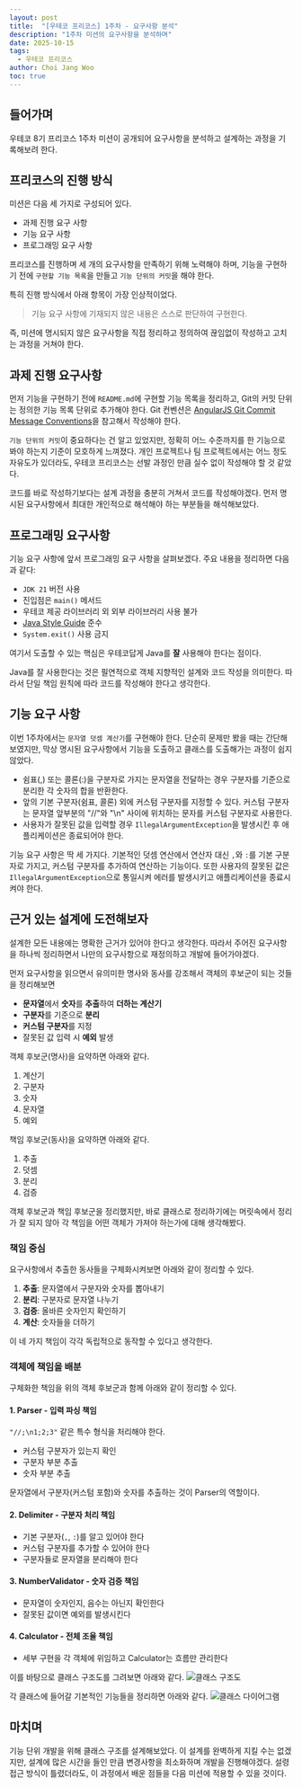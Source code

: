 ```yaml
---
layout: post
title:  "[우테코 프리코스] 1주차 - 요구사항 분석"
description: "1주차 미션의 요구사항을 분석하며"
date: 2025-10-15
tags:
  - 우테코 프리코스
author: Choi Jang Woo
toc: true
---
```


## 들어가며 

우테코 8기 프리코스 1주차 미션이 공개되어  요구사항을 분석하고 설계하는 과정을 기록해보려 한다.

## 프리코스의 진행 방식

미션은 다음 세 가지로 구성되어 있다.
- 과제 진행 요구 사항
- 기능 요구 사항
- 프로그래밍 요구 사항 

프리코스를 진행하며 세 개의 요구사항을 만족하기 위해 노력해야 하며, 기능을 구현하기 전에 `구현할 기능 목록`을 만들고 `기능 단위의 커밋`을 해야 한다.

특히 진행 방식에서 아래 항목이 가장 인상적이었다.
> 기능 요구 사항에 기재되지 않은 내용은 스스로 판단하여 구현한다.

즉, 미션에 명시되지 않은 요구사항을 직접 정리하고 정의하여 끊임없이 작성하고 고치는 과정을 거쳐야 한다.

## 과제 진행 요구사항

먼저 기능을 구현하기 전에 `README.md`에 구현할 기능 목록을 정리하고, Git의 커밋 단위는 정의한 기능 목록 단위로 추가해야 한다. Git 컨벤션은 [AngularJS Git Commit Message Conventions](https://gist.github.com/stephenparish/9941e89d80e2bc58a153)을 참고해서 작성해야 한다.

`기능 단위의 커밋`이 중요하다는 건 알고 있었지만, 정확히 어느 수준까지를 한 기능으로 봐야 하는지 기준이 모호하게 느껴졌다. 개인 프로젝트나 팀 프로젝트에서는 어느 정도 자유도가 있더라도, 우테코 프리코스는 선발 과정인 만큼 실수 없이 작성해야 할 것 같았다. 

코드를 바로 작성하기보다는 설계 과정을 충분히 거쳐서 코드를 작성해야겠다. 먼저 명시된 요구사항에서 최대한 개인적으로 해석해야 하는 부분들을 해석해보았다.

## 프로그래밍 요구사항

기능 요구 사항에 앞서 프로그래밍 요구 사항을 살펴보겠다. 주요 내용을 정리하면 다음과 같다:

- `JDK 21` 버전 사용
- 진입점은 `main()` 메서드
- 우테코 제공 라이브러리 외 외부 라이브러리 사용 불가
- [Java Style Guide](https://github.com/woowacourse/woowacourse-docs/tree/main/styleguide/java) 준수
- `System.exit()` 사용 금지

여기서 도출할 수 있는 핵심은 우테코답게 Java를 **잘** 사용해야 한다는 점이다.

Java를 잘 사용한다는 것은 필연적으로 객체 지향적인 설계와 코드 작성을 의미한다. 따라서 단일 책임 원칙에 따라 코드를 작성해야 한다고 생각한다.

## 기능 요구 사항

이번 1주차에서는 `문자열 덧셈 계산기`를 구현해야 한다. 단순히 문제만 봤을 때는 간단해 보였지만, 막상 명시된 요구사항에서 기능을 도출하고 클래스를 도출해가는 과정이 쉽지 않았다.

- 쉼표(,) 또는 콜론(:)을 구분자로 가지는 문자열을 전달하는 경우 구분자를 기준으로 분리한 각 숫자의 합을 반환한다.
- 앞의 기본 구분자(쉼표, 콜론) 외에 커스텀 구분자를 지정할 수 있다. 커스텀 구분자는 문자열 앞부분의 "//"와 "\n" 사이에 위치하는 문자를 커스텀 구분자로 사용한다.
- 사용자가 잘못된 값을 입력할 경우 `IllegalArgumentException`을 발생시킨 후 애플리케이션은 종료되어야 한다.

기능 요구 사항은 딱 세 가지다. 기본적인 덧셈 연산에서 연산자 대신 `,`와 `:`를 기본 구분자로 가지고, 커스텀 구분자를 추가하여 연산하는 기능이다. 또한 사용자의 잘못된 값은 `IllegalArgumentException`으로 통일시켜 에러를 발생시키고 애플리케이션을 종료시켜야 한다.

## 근거 있는 설계에 도전해보자

설계한 모든 내용에는 명확한 근거가 있어야 한다고 생각한다. 따라서 주어진 요구사항을 하나씩 정리하면서 나만의 요구사항으로 재정의하고 개발에 들어가야겠다.

먼저 요구사항을 읽으면서 유의미한 명사와 동사를 강조해서 객체의 후보군이 되는 것들을 정리해보면

- **문자열**에서 **숫자**를 **추출**하여 **더하는 계산기**
- **구분자**를 기준으로 **분리**
- **커스텀 구분자**를 지정
- 잘못된 값 입력 시 **예외** 발생

객체 후보군(명사)을 요약하면 아래와 같다.
1. 계산기
2. 구분자
3. 숫자
4. 문자열
5. 예외

책임 후보군(동사)을 요약하면 아래와 같다.
1. 추출
2. 덧셈
3. 분리
4. 검증

객체 후보군과 책임 후보군을 정리했지만, 바로 클래스로 정리하기에는 머릿속에서 정리가 잘 되지 않아 각 책임을 어떤 객체가 가져야 하는가에 대해 생각해봤다.

### 책임 중심

요구사항에서 추출한 동사들을 구체화시켜보면 아래와 같이 정리할 수 있다.

1. **추출**: 문자열에서 구분자와 숫자를 뽑아내기
2. **분리**: 구분자로 문자열 나누기  
3. **검증**: 올바른 숫자인지 확인하기
4. **계산**: 숫자들을 더하기

이 네 가지 책임이 각각 독립적으로 동작할 수 있다고 생각한다.

### 객체에 책임을 배분

구체화한 책임을 위의 객체 후보군과 함께 아래와 같이 정리할 수 있다.

#### 1. Parser - 입력 파싱 책임 

`"//;\n1;2;3"` 같은 특수 형식을 처리해야 한다.
- 커스텀 구분자가 있는지 확인
- 구분자 부분 추출
- 숫자 부분 추출

문자열에서 구분자(커스텀 포함)와 숫자를 추출하는 것이 Parser의 역할이다.  

#### 2. Delimiter - 구분자 처리 책임

- 기본 구분자(`,`, `:`)를 알고 있어야 한다
- 커스텀 구분자를 추가할 수 있어야 한다
- 구분자들로 문자열을 분리해야 한다

#### 3. NumberValidator - 숫자 검증 책임

- 문자열이 숫자인지, 음수는 아닌지 확인한다
- 잘못된 값이면 예외를 발생시킨다

#### 4. Calculator - 전체 조율 책임 

- 세부 구현을 각 객체에 위임하고 Calculator는 흐름만 관리한다

이를 바탕으로 클래스 구조도를 그려보면 아래와 같다.
![클래스 구조도](/images/woowa/image.png)

각 클래스에 들어갈 기본적인 기능들을 정리하면 아래와 같다.
![클래스 다이어그램](/images/woowa/image-1.png)

## 마치며

기능 단위 개발을 위해 클래스 구조를 설계해보았다. 이 설계를 완벽하게 지킬 수는 없겠지만, 설계에 많은 시간을 들인 만큼 변경사항을 최소화하며 개발을 진행해야겠다. 설령 접근 방식이 틀렸더라도, 이 과정에서 배운 점들을 다음 미션에 적용할 수 있을 것이다.